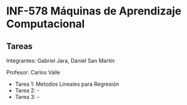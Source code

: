 # INF-578 Máquinas de Aprendizaje Computacional
## Tareas
Integrantes: Gabriel Jara, Daniel San Martín

Profesor: Carlos Valle

* Tarea 1: Metodos Lineales para Regresión
* Tarea 2: -
* Tarea 3: -
